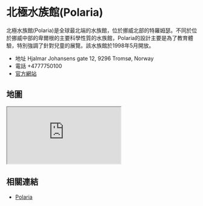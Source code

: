 # 北極水族館(Polaria)

北極水族館(Polaria)是全球最北端的水族館，位於挪威北部的特羅姆瑟。不同於位於挪威中部的卑爾根的主要科學性質的水族館，Polaria的設計主要是為了教育體驗，特別強調了針對兒童的展覽。該水族館於1998年5月開放。

- 地址 Hjalmar Johansens gate 12, 9296 Tromsø, Norway
- 電話 +4777750100
- [官方網站](https://polaria.no/en/)

## 地圖

<iframe src="https://www.google.com/maps/embed?pb=!1m14!1m8!1m3!1d5551.555435195986!2d18.9498438!3d69.6436642!3m2!1i1024!2i768!4f13.1!3m3!1m2!1s0x45c4c5ae8001d221%3A0xc7ec699ee0c7ce7f!2sPolaria!5e0!3m2!1sen!2stw!4v1690569725806!5m2!1sen!2stw" allowfullscreen="" loading="lazy" referrerpolicy="no-referrer-when-downgrade"></iframe>

## 相關連結

- [Polaria](https://polaria.no/en/)
